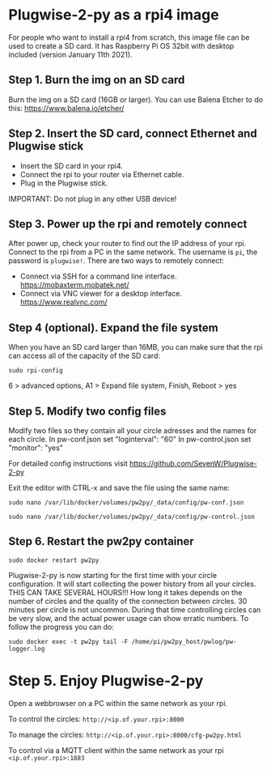 # Plugwise-2-py as a rpi4 image

For people who want to install a rpi4 from scratch, this image file can be used to create a SD card. It has Raspberry Pi OS 32bit with desktop included (version January 11th 2021).

## Step 1. Burn the img on an SD card
Burn the img on a SD card (16GB or larger). You can use Balena Etcher to do this: https://www.balena.io/etcher/

## Step 2. Insert the SD card, connect Ethernet and Plugwise stick
* Insert the SD card in your rpi4.
* Connect the rpi to your router via Ethernet cable.
* Plug in the Plugwise stick.

IMPORTANT: Do not plug in any other USB device!

## Step 3. Power up the rpi and remotely connect
After power up, check your router to find out the IP address of your rpi. Connect to the rpi from a PC in the same network. The username is `pi`, the password is `plugwise!`. There are two ways to remotely connect:

* Connect via SSH for a command line interface. https://mobaxterm.mobatek.net/
* Connect via VNC viewer for a desktop interface. https://www.realvnc.com/

## Step 4 (optional). Expand the file system
When you have an SD card larger than 16MB, you can make sure that the rpi can access all of the capacity of the SD card:
```
sudo rpi-config
```
6 > advanced options, A1 > Expand file system, Finish, Reboot > yes

## Step 5. Modify two config files
Modify two files so they contain all your circle adresses and the names for each circle.
In pw-conf.json set "loginterval": "60"
In pw-control.json set "monitor": "yes"

For detailed config instructions visit https://github.com/SevenW/Plugwise-2-py

Exit the editor with CTRL-x and save the file using the same name:
```
sudo nano /var/lib/docker/volumes/pw2py/_data/config/pw-conf.json
```
```
sudo nano /var/lib/docker/volumes/pw2py/_data/config/pw-control.json
```

## Step 6. Restart the pw2py container
```
sudo docker restart pw2py
```

Plugwise-2-py is now starting for the first time with your circle configuration. It will start collecting the power history from all your circles. THIS CAN TAKE SEVERAL HOURS!!! How long it takes depends on the number of circles and the quality of the connection between circles. 30 minutes per circle is not uncommon. During that time controlling circles can be very slow, and the actual power usage can show erratic numbers. To follow the progress you can do:
```
sudo docker exec -t pw2py tail -F /home/pi/pw2py_host/pwlog/pw-logger.log
```

# Step 5. Enjoy Plugwise-2-py
Open a webbrowser on a PC within the same network as your rpi.

To control the circles: `http://<ip.of.your.rpi>:8000`

To manage the circles: `http://<ip.of.your.rpi>:8000/cfg-pw2py.html`

To control via a MQTT client within the same network as your rpi `<ip.of.your.rpi>:1883`


